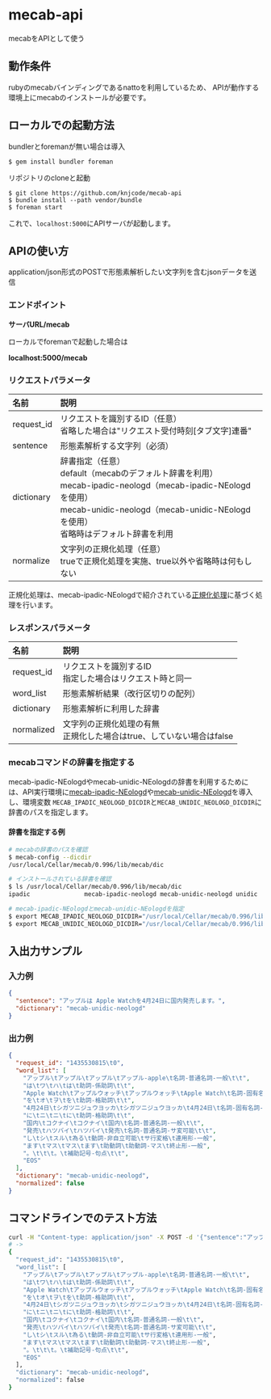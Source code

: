 # mecab-api

mecabをAPIとして使う

## 動作条件

rubyのmecabバインディングであるnattoを利用しているため、
APIが動作する環境上にmecabのインストールが必要です。

## ローカルでの起動方法

bundlerとforemanが無い場合は導入

```
$ gem install bundler foreman
```

リポジトリのcloneと起動

```
$ git clone https://github.com/knjcode/mecab-api
$ bundle install --path vendor/bundle
$ foreman start
```

これで、`localhost:5000`にAPIサーバが起動します。

## APIの使い方

application/json形式のPOSTで形態素解析したい文字列を含むjsonデータを送信

### エンドポイント

**サーバURL/mecab**

ローカルでforemanで起動した場合は

**localhost:5000/mecab**

### リクエストパラメータ

|名前|説明|
|:---|:----------|
|request_id |リクエストを識別するID（任意）<br>省略した場合は"リクエスト受付時刻[タブ文字]連番"|
|sentence   |形態素解析する文字列（必須）|
|dictionary|辞書指定（任意）<br>default（mecabのデフォルト辞書を利用）<br>mecab-ipadic-neologd（mecab-ipadic-NEologdを使用）<br>mecab-unidic-neologd（mecab-unidic-NEologdを使用）<br>省略時はデフォルト辞書を利用|
|normalize  |文字列の正規化処理（任意）<br>trueで正規化処理を実施、true以外や省略時は何もしない|

正規化処理は、mecab-ipadic-NEologdで紹介されている[正規化処理](https://github.com/neologd/mecab-ipadic-neologd/wiki/Regexp.ja)に基づく処理を行います。

### レスポンスパラメータ

|名前|説明|
|:---|:----------|
|request_id |リクエストを識別するID<br>指定した場合はリクエスト時と同一|
|word_list  |形態素解析結果（改行区切りの配列）|
|dictionary |形態素解析に利用した辞書|
|normalized |文字列の正規化処理の有無<br>正規化した場合はtrue、していない場合はfalse|

### mecabコマンドの辞書を指定する

mecab-ipadic-NEologdやmecab-unidic-NEologdの辞書を利用するためには、API実行環境に[mecab-ipadic-NEologd](https://github.com/neologd/mecab-ipadic-neologd/blob/master/README.ja.md)や[mecab-unidic-NEologd](https://github.com/neologd/mecab-unidic-neologd/blob/master/README.ja.md)を導入し、環境変数 `MECAB_IPADIC_NEOLOGD_DICDIR`と`MECAB_UNIDIC_NEOLOGD_DICDIR`に辞書のパスを指定します。

#### 辞書を指定する例

```bash
# mecabの辞書のパスを確認
$ mecab-config --dicdir
/usr/local/Cellar/mecab/0.996/lib/mecab/dic

# インストールされている辞書を確認
$ ls /usr/local/Cellar/mecab/0.996/lib/mecab/dic
ipadic               mecab-ipadic-neologd mecab-unidic-neologd unidic

# mecab-ipadic-NEologdとmecab-unidic-NEologdを指定
$ export MECAB_IPADIC_NEOLOGD_DICDIR="/usr/local/Cellar/mecab/0.996/lib/mecab/dic/mecab-ipadic-neologd"
$ export MECAB_UNIDIC_NEOLOGD_DICDIR="/usr/local/Cellar/mecab/0.996/lib/mecab/dic/mecab-unidic-neologd"
```

## 入出力サンプル

### 入力例

```json
{
  "sentence": "アップルは Apple Watchを4月24日に国内発売します。",
  "dictionary": "mecab-unidic-neologd"
}
```

### 出力例

```json
{
  "request_id": "1435530815\t0",
  "word_list": [
    "アップル\tアップル\tアップル\tアップル-apple\t名詞-普通名詞-一般\t\t",
    "は\tワ\tハ\tは\t助詞-係助詞\t\t",
    "Apple Watch\tアップルウォッチ\tアップルウォッチ\tApple Watch\t名詞-固有名詞-一般\t\t",
    "を\tオ\tヲ\tを\t助詞-格助詞\t\t",
    "4月24日\tシガツニジュウヨッカ\tシガツニジュウヨッカ\t4月24日\t名詞-固有名詞-一般\t\t",
    "に\tニ\tニ\tに\t助詞-格助詞\t\t",
    "国内\tコクナイ\tコクナイ\t国内\t名詞-普通名詞-一般\t\t",
    "発売\tハツバイ\tハツバイ\t発売\t名詞-普通名詞-サ変可能\t\t",
    "し\tシ\tスル\t為る\t動詞-非自立可能\tサ行変格\t連用形-一般",
    "ます\tマス\tマス\tます\t助動詞\t助動詞-マス\t終止形-一般",
    "。\t\t\t。\t補助記号-句点\t\t",
    "EOS"
  ],
  "dictionary": "mecab-unidic-neologd",
  "normalized": false
}
```

## コマンドラインでのテスト方法

```bash
curl -H "Content-type: application/json" -X POST -d '{"sentence":"アップルは Apple Watchを4月24日に国内発売します。","dictionary":"mecab-unidic-neologd"}' 'localhost:5000/mecab'
# ->
{
  "request_id": "1435530815\t0",
  "word_list": [
    "アップル\tアップル\tアップル\tアップル-apple\t名詞-普通名詞-一般\t\t",
    "は\tワ\tハ\tは\t助詞-係助詞\t\t",
    "Apple Watch\tアップルウォッチ\tアップルウォッチ\tApple Watch\t名詞-固有名詞-一般\t\t",
    "を\tオ\tヲ\tを\t助詞-格助詞\t\t",
    "4月24日\tシガツニジュウヨッカ\tシガツニジュウヨッカ\t4月24日\t名詞-固有名詞-一般\t\t",
    "に\tニ\tニ\tに\t助詞-格助詞\t\t",
    "国内\tコクナイ\tコクナイ\t国内\t名詞-普通名詞-一般\t\t",
    "発売\tハツバイ\tハツバイ\t発売\t名詞-普通名詞-サ変可能\t\t",
    "し\tシ\tスル\t為る\t動詞-非自立可能\tサ行変格\t連用形-一般",
    "ます\tマス\tマス\tます\t助動詞\t助動詞-マス\t終止形-一般",
    "。\t\t\t。\t補助記号-句点\t\t",
    "EOS"
  ],
  "dictionary": "mecab-unidic-neologd",
  "normalized": false
}
```
